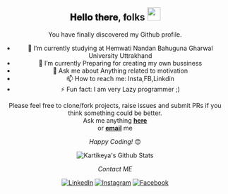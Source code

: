 <div align="center">
<h2> 𝐇𝐞𝐥𝐥𝐨 𝐭𝐡𝐞𝐫𝐞, 𝐟olks <img src="https://raw.githubusercontent.com/meghasharma123/meghasharma123/main/gifs/Hi.gif" width="30px"></h2>
</div>
<link rel="stylesheet" href="https://github.com/kartikeya649/kartikeya649/blob/main/all.css">
<div align="center" width="50">


</div>

<div align="center">

You have finally discovered my Github profile. <br>
- 🔭 I’m currently studying at Hemwati Nandan Bahuguna Gharwal University Uttrakhand
- 🌱 I’m currently Preparing for creating my own bussiness
- 💬 Ask me about Anything related to motivation
- 📫 How to reach me: Insta,FB,Linkdin
- ⚡ Fun fact: I am very Lazy programmer ;)

Please feel free to clone/fork projects, raise issues and submit PRs if you think something could be better. <br>
Ask me anything <a href="https://github.com/kartikeya649"><b>here</b></a><br>
or <a href="mailto:kartikeyasinghs74@gmail.com"><b>email</b></a> me

<i>Happy Coding!</i> 😊

</div>

<div align="center">

<img align="center" src="https://github-readme-stats.vercel.app/api?username=kartikeya649&include_all_commits=true&count_private=true&show_icons=true&line_height=20&title_color=7A7ADB&icon_color=2234AE&text_color=D3D3D3&bg_color=0,000000,130F40" alt="Kartikeya's Github Stats">

</br>

<i>Contact ME</i>
<a href="http://www.facebook.com" aria-label="FaceBook"><i class="fab fa-facebook"></i></a>
<a href="http://www.linkedin.com" aria-label="LinkeDin"><i class="fab fa-linkedin"></i></a>
<a href="http://twitter.com" aria-label="Twitter"><i class="fab fa-twitter"></i></a>

<a href="https://www.linkedin.com/in/kartikeya-6bb176199/" target="_blank"><img src="https://img.shields.io/badge/LinkedIn-%230077B5.svg?&style=flat-square&logo=linkedin&logoColor=white" alt="LinkedIn"></a>
<a href="https://www.instagram.com/___kartikeya___/" target="_blank"><img src="https://img.shields.io/badge/Instagram-%23E4405F.svg?&style=flat-square&logo=instagram&logoColor=white" alt="Instagram"></a>
<a href="https://www.facebook.com/Kartikgabbar/" target="_blank"><img src="https://img.shields.io/badge/Facebook-%231877F2.svg?&style=flat-square&logo=facebook&logoColor=white" alt="Facebook"></a>

</div>

